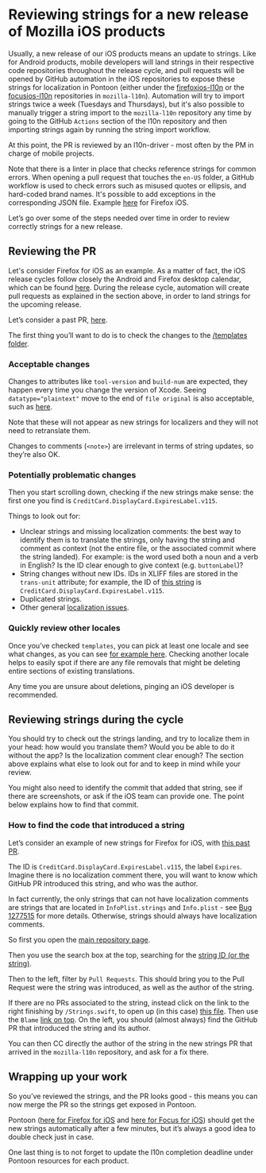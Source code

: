 # Reviewing strings for a new release of Mozilla iOS products

Usually, a new release of our iOS products means an update to strings. Like for Android products, mobile developers will land strings in their respective code repositories throughout the release cycle, and pull requests will be opened by GitHub automation in the iOS repositories to expose these strings for localization in Pontoon (either under the [firefoxios-l10n](https://github.com/mozilla-l10n/firefoxios-l10n) or the [focusios-l10n](https://github.com/mozilla-l10n/focusios-l10n) repositories in `mozilla-l10n`). Automation will try to import strings twice a week (Tuesdays and Thursdays), but it's also possible to manually trigger a string import to the `mozilla-l10n` repository any time by going to the GitHub `Actions` section of the l10n repository and then importing strings again by running the string import workflow.

At this point, the PR is reviewed by an l10n-driver - most often by the PM in charge of mobile projects.

Note that there is a linter in place that checks reference strings for common errors. When opening a pull request that touches the `en-US` folder, a GitHub workflow is used to check errors such as misused quotes or ellipsis, and hard-coded brand names. It's possible to add exceptions in the corresponding JSON file. Example [here](https://github.com/mozilla-l10n/firefoxios-l10n/blob/main/.github/scripts/linter_config.json) for Firefox iOS.

Let’s go over some of the steps needed over time in order to review correctly strings for a new release.

## Reviewing the PR

Let's consider Firefox for iOS as an example. As a matter of fact, the iOS release cycles follow closely the Android and Firefox desktop calendar, which can be found [here](https://whattrainisitnow.com). During the release cycle, automation will create pull requests as explained in the section above, in order to land strings for the upcoming release.

Let’s consider a past PR, [here](https://github.com/mozilla-l10n/firefoxios-l10n/pull/192).

The first thing you’ll want to do is to check the changes to the [/templates folder](https://github.com/mozilla-l10n/firefoxios-l10n/pull/192/files#diff-6f29eb799be1b575316c0187d69a38fce3c63e27e5a22eb180b338ee177e9cae).

### Acceptable changes

Changes to attributes like `tool-version` and `build-num` are expected, they happen every time you change the version of Xcode. Seeing `datatype="plaintext"` move to the end of `file original` is also acceptable, such as [here](https://github.com/mozilla-l10n/firefoxios-l10n/pull/195/files#diff-6f29eb799be1b575316c0187d69a38fce3c63e27e5a22eb180b338ee177e9caeL3529).

Note that these will not appear as new strings for localizers and they will not need to retranslate them.

Changes to comments (`<note>`) are irrelevant in terms of string updates, so they’re also OK.

### Potentially problematic changes

Then you start scrolling down, checking if the new strings make sense: the first one you find is `CreditCard.DisplayCard.ExpiresLabel.v115`.

Things to look out for:
* Unclear strings and missing localization comments: the best way to identify them is to translate the strings, only having the string and comment as context (not the entire file, or the associated commit where the string landed). For example: is the word used both a noun and a verb in English? Is the ID clear enough to give context (e.g. `buttonLabel`)?
* String changes without new IDs. IDs in XLIFF files are stored in the `trans-unit` attribute; for example, the ID of [this string](https://github.com/mozilla-l10n/firefoxios-l10n/pull/192/files#diff-6f29eb799be1b575316c0187d69a38fce3c63e27e5a22eb180b338ee177e9caeR3201) is `CreditCard.DisplayCard.ExpiresLabel.v115`.
* Duplicated strings.
* Other general [localization issues](https://mozilla-l10n.github.io/documentation/localization/dev_best_practices.html).

### Quickly review other locales

Once you’ve checked `templates`, you can pick at least one locale and see what changes, as you can see [for example here](https://github.com/mozilla-l10n/firefoxios-l10n/pull/192/files#diff-220a1dc4ddc01bbae6a176ba4122aa644042181c78a638b052f45462b758ca6f). Checking another locale helps to easily spot if there are any file removals that might be deleting entire sections of existing translations.

Any time you are unsure about deletions, pinging an iOS developer is recommended.

## Reviewing strings during the cycle

You should try to check out the strings landing, and try to localize them in your head: how would you translate them? Would you be able to do it without the app? Is the localization comment clear enough? The section above explains what else to look out for and to keep in mind while your review.

You might also need to identify the commit that added that string, see if there are screenshots, or ask if the iOS team can provide one. The point below explains how to find that commit.

### How to find the code that introduced a string

Let’s consider an example of new strings for Firefox for iOS, with [this past PR](https://github.com/mozilla-l10n/firefoxios-l10n/pull/192).

The ID is `CreditCard.DisplayCard.ExpiresLabel.v115`, the label `Expires`.
Imagine there is no localization comment there, you will want to know which GitHub PR introduced this string, and who was the author.

In fact currently, the only strings that can not have localization comments are strings that are located in `InfoPlist.strings` and `Info.plist` - see [Bug 1277515](https://bugzilla.mozilla.org/show_bug.cgi?id=1277515) for more details. Otherwise, strings should always have localization comments.

So first you open the [main repository page](https://github.com/mozilla-mobile/firefox-ios).

Then you use the search box at the top, searching for the [string ID (or the string)](https://github.com/search?q=repo%3Amozilla-mobile%2Ffirefox-ios%20CreditCard.DisplayCard.ExpiresLabel.v115&type=code).

Then to the left, filter by `Pull Requests`. This should bring you to the Pull Request were the string was introduced, as well as the author of the string.

If there are no PRs associated to the string, instead click on the link to the right finishing by `/Strings.swift`, to open up (in this case) [this file](https://github.com/mozilla-mobile/firefox-ios/blob/4bba2a088f0e5795dca89c10b3194dd97f3c2621/Client/Frontend/Strings.swift#L250). Then use the `Blame` [link on top](https://github.com/mozilla-mobile/firefox-ios/blame/4bba2a088f0e5795dca89c10b3194dd97f3c2621/Client/Frontend/Strings.swift#L250). On the left, you should (almost always) find the GitHub PR that introduced the string and its author.

You can then CC directly the author of the string in the new strings PR that arrived in the `mozilla-l10n` repository, and ask for a fix there.

## Wrapping up your work

So you’ve reviewed the strings, and the PR looks good - this means you can now merge the PR so the strings get exposed in Pontoon.

Pontoon ([here for Firefox for iOS](https://pontoon.mozilla.org/projects/firefox-for-ios/) and [here for Focus for iOS](https://pontoon.mozilla.org/projects/focus-for-ios/)) should get the new strings automatically after a few minutes, but it’s always a good idea to double check just in case.

One last thing is to not forget to update the l10n completion deadline under Pontoon resources for each product.